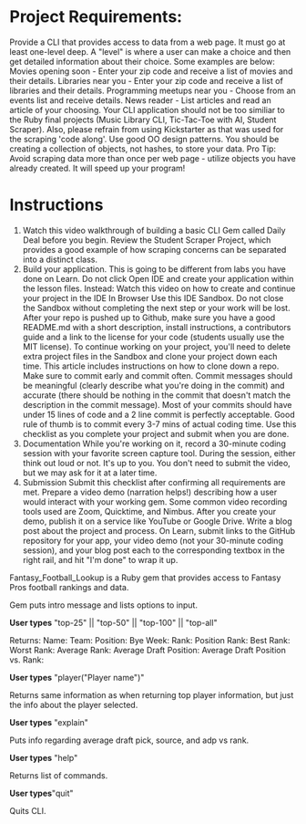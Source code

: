 # Project Requirements: #
Provide a CLI that provides access to data from a web page.
It must go at least one-level deep. A "level" is where a user can make a choice and then get detailed information about their choice. Some examples are below:
Movies opening soon - Enter your zip code and receive a list of movies and their details.
Libraries near you - Enter your zip code and receive a list of libraries and their details.
Programming meetups near you - Choose from an events list and receive details.
News reader - List articles and read an article of your choosing.
Your CLI application should not be too similiar to the Ruby final projects (Music Library CLI, Tic-Tac-Toe with AI, Student Scraper). Also, please refrain from using Kickstarter as that was used for the scraping 'code along'.
Use good OO design patterns. You should be creating a collection of objects, not hashes, to store your data. Pro Tip: Avoid scraping data more than once per web page - utilize objects you have already created. It will speed up your program!

# Instructions #
1.	Watch this video walkthrough of building a basic CLI Gem called Daily Deal before you begin. Review the Student Scraper Project, which provides a good example of how scraping concerns can be separated into a distinct class.
2.	Build your application. This is going to be different from labs you have done on Learn. Do not click Open IDE and create your application within the lesson files. Instead:
Watch this video on how to create and continue your project in the IDE In Browser
Use this IDE Sandbox. Do not close the Sandbox without completing the next step or your work will be lost.
After your repo is pushed up to Github, make sure you have a good README.md with a short description, install instructions, a contributors guide and a link to the license for your code (students usually use the MIT license).
To continue working on your project, you'll need to delete extra project files in the Sandbox and clone your project down each time. This article includes instructions on how to clone down a repo.
Make sure to commit early and commit often. Commit messages should be meaningful (clearly describe what you're doing in the commit) and accurate (there should be nothing in the commit that doesn't match the description in the commit message). Most of your commits should have under 15 lines of code and a 2 line commit is perfectly acceptable. Good rule of thumb is to commit every 3-7 mins of actual coding time.
Use this checklist as you complete your project and submit when you are done.
3.	Documentation
While you're working on it, record a 30-minute coding session with your favorite screen capture tool. During the session, either think out loud or not. It's up to you. You don't need to submit the video, but we may ask for it at a later time.
4.	Submission
Submit this checklist after confirming all requirements are met.
Prepare a video demo (narration helps!) describing how a user would interact with your working gem. Some common video recording tools used are Zoom, Quicktime, and Nimbus. After you create your demo, publish it on a service like YouTube or Google Drive.
Write a blog post about the project and process.
	On Learn, submit links to the GitHub repository for your app, your video demo (not 	your 30-minute coding session), and your blog post each to the corresponding 	textbox in the right rail, and hit "I'm done" to wrap it up.


Fantasy_Football_Lookup is a Ruby gem that provides access to Fantasy Pros football rankings and data.

Gem puts intro message and lists options to input.

**User types** "top-25" || "top-50" || "top-100" || "top-all"

Returns:
Name:
Team:
Position:
Bye Week:
Rank:
Position Rank:
Best Rank:
Worst Rank:
Average Rank:
Average Draft Position:
Average Draft Position vs. Rank:

**User types** "player("Player name")"

Returns same information as when returning top player information, but just the info about the player selected.

**User types** "explain"

Puts info regarding average draft pick, source, and adp vs rank.

**User types** "help"

Returns list of commands.

**User types**"quit"

Quits CLI.
